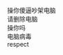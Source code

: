 <br>
<br>
<br>
<br>
<br>

操你傻逼吵架电脑<br>
请删除电脑<br>
操你吗<br>
电脑病毒<br>
respect<br>
<br>
<br>
<br>
<br>
<br>
<br>
<br>

